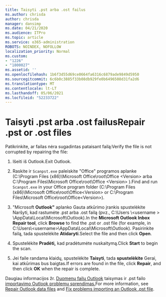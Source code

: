 ```yaml
---
title: Taisyti .pst arba .ost failus
ms.author: chrisda
author: chrisda
manager: dansimp
ms.date: 04/21/2020
ms.audience: ITPro
ms.topic: article
ms.service: o365-administration
ROBOTS: NOINDEX, NOFOLLOW
localization_priority: Normal
ms.custom:
- "1226"
- "1800027"
ms.assetid: ''
ms.openlocfilehash: 1b6f3d55d69ce0664fa6316c6879ade9849d5950
ms.sourcegitcommit: 6c6b0c3885f33b08db929fe0b6496508d31fa2d6
ms.translationtype: MT
ms.contentlocale: lt-LT
ms.lasthandoff: 05/06/2021
ms.locfileid: "52233722"
---
```

# <a name="repair-pst-or-ost-files"></a><span data-ttu-id="a0690-102">Taisyti .pst arba .ost failus</span><span class="sxs-lookup"><span data-stu-id="a0690-102">Repair .pst or .ost files</span></span>

<span data-ttu-id="a0690-103">Patikrinkite, ar failas nėra sugadintas pataisant failą:</span><span class="sxs-lookup"><span data-stu-id="a0690-103">Verify the file is not corrupted by repairing the file:</span></span>

1. <span data-ttu-id="a0690-104">Išeiti iš Outlook.</span><span class="sxs-lookup"><span data-stu-id="a0690-104">Exit Outlook.</span></span>

2. <span data-ttu-id="a0690-105">Raskite ir `Scanpst.exe` paleiskite "Office" programos aplanke (C:\Program Files (x86)\Microsoft Office\root\Office \<Version\> arba C:\Program Files\Microsoft Office\root\Office \<Version\> ).</span><span class="sxs-lookup"><span data-stu-id="a0690-105">Find and run `Scanpst.exe` in your Office program folder (C:\Program Files (x86)\Microsoft Office\root\Office\<Version\> or C:\Program Files\Microsoft Office\root\Office\<Version\>).</span></span>

3. <span data-ttu-id="a0690-106">"Microsoft **Outlook"** aplanko Gauta atkūrimo  įrankis spustelėkite Naršyti, kad rastumėte .pst arba .ost failą (pvz., C:\Users \\<username \> \AppData\Local\Microsoft\Outlook).</span><span class="sxs-lookup"><span data-stu-id="a0690-106">In the **Microsoft Outlook Inbox Repair tool**, click **Browse** to find the .pst or .ost file (for example, in C:\Users\\<username\>\AppData\Local\Microsoft\Outlook).</span></span> <span data-ttu-id="a0690-107">Pasirinkite failą, tada spustelėkite **Atidaryti**.</span><span class="sxs-lookup"><span data-stu-id="a0690-107">Select the file and then click **Open**.</span></span>

4. <span data-ttu-id="a0690-108">Spustelėkite **Pradėti,** kad pradėtumėte nuskaitymą.</span><span class="sxs-lookup"><span data-stu-id="a0690-108">Click **Start** to begin the scan.</span></span>

5. <span data-ttu-id="a0690-109">Jei faile randama klaidų, spustelėkite **Taisyti**, tada **spustelėkite** Gerai, kai atkūrimas bus baigtas.</span><span class="sxs-lookup"><span data-stu-id="a0690-109">If errors are found in the file, click **Repair**, and then click **OK** when the repair is complete.</span></span>

<span data-ttu-id="a0690-110">Daugiau informacijos žr. [Duomenų failų Outlook](https://support.office.com/article/25663bc3-11ec-4412-86c4-60458afc5253) taisymas ir .pst failo [importavimo Outlook problemų sprendimas.](https://support.office.com/article/2d2e50dc-5c36-4ab2-ab50-f1be733b3d6e)</span><span class="sxs-lookup"><span data-stu-id="a0690-110">For more information, see [Repair Outlook data files](https://support.office.com/article/25663bc3-11ec-4412-86c4-60458afc5253) and [Fix problems importing an Outlook .pst file](https://support.office.com/article/2d2e50dc-5c36-4ab2-ab50-f1be733b3d6e).</span></span>
